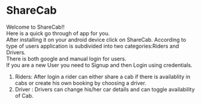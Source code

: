# ShareCab
Welcome to ShareCab!!<br/>
Here is a quick go through of app for you.<br/>
After installing it on your android device click on ShareCab. According to type of users application is subdivided into two categories:Riders and Drivers.<br/>
There is both google and manual login for users.<br/>
If you are a new User you need to Signup and then Login using credentials.<br/>
1) Riders: After login a rider can either share a cab if there is availablity in cabs or create his own booking by choosing a driver.<br/>
2) Driver : Drivers can change his/her car details and can toggle availability of Cab.<br/>

